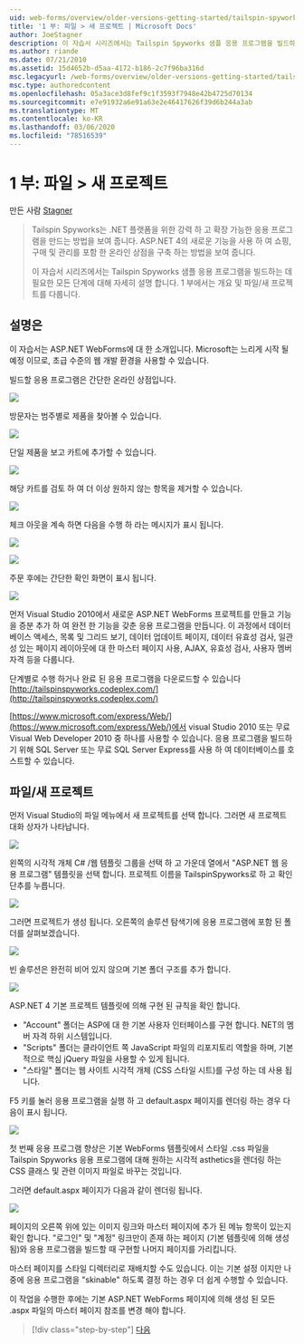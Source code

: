 ```yaml
---
uid: web-forms/overview/older-versions-getting-started/tailspin-spyworks/tailspin-spyworks-part-1
title: '1 부: 파일 > 새 프로젝트 | Microsoft Docs'
author: JoeStagner
description: 이 자습서 시리즈에서는 Tailspin Spyworks 샘플 응용 프로그램을 빌드하는 데 필요한 모든 단계에 대해 자세히 설명 합니다. 1 부에서는 개요 및 파일/새 프로젝트를 다룹니다.
ms.author: riande
ms.date: 07/21/2010
ms.assetid: 15d4652b-d5aa-4172-b186-2c7f96ba316d
msc.legacyurl: /web-forms/overview/older-versions-getting-started/tailspin-spyworks/tailspin-spyworks-part-1
msc.type: authoredcontent
ms.openlocfilehash: 05a3ace3d8fef9c1f3593f7948e42b4725d70134
ms.sourcegitcommit: e7e91932a6e91a63e2e46417626f39d6b244a3ab
ms.translationtype: MT
ms.contentlocale: ko-KR
ms.lasthandoff: 03/06/2020
ms.locfileid: "78516539"
---
```

# <a name="part-1-file--new-project"></a>1 부: 파일 > 새 프로젝트

만든 사람 [Stagner](https://github.com/JoeStagner)

> Tailspin Spyworks는 .NET 플랫폼을 위한 강력 하 고 확장 가능한 응용 프로그램을 만드는 방법을 보여 줍니다. ASP.NET 4의 새로운 기능을 사용 하 여 쇼핑, 구매 및 관리를 포함 한 온라인 상점을 구축 하는 방법을 보여 줍니다.
> 
> 이 자습서 시리즈에서는 Tailspin Spyworks 샘플 응용 프로그램을 빌드하는 데 필요한 모든 단계에 대해 자세히 설명 합니다. 1 부에서는 개요 및 파일/새 프로젝트를 다룹니다.

## <a id="_Toc260221666"></a>설명은

이 자습서는 ASP.NET WebForms에 대 한 소개입니다. Microsoft는 느리게 시작 될 예정 이므로, 초급 수준의 웹 개발 환경을 사용할 수 있습니다.

빌드할 응용 프로그램은 간단한 온라인 상점입니다.

![](tailspin-spyworks-part-1/_static/image1.jpg)

방문자는 범주별로 제품을 찾아볼 수 있습니다.

![](tailspin-spyworks-part-1/_static/image2.jpg)

단일 제품을 보고 카트에 추가할 수 있습니다.

![](tailspin-spyworks-part-1/_static/image3.jpg)

해당 카트를 검토 하 여 더 이상 원하지 않는 항목을 제거할 수 있습니다.

![](tailspin-spyworks-part-1/_static/image4.jpg)

체크 아웃을 계속 하면 다음을 수행 하 라는 메시지가 표시 됩니다.

![](tailspin-spyworks-part-1/_static/image5.jpg)

![](tailspin-spyworks-part-1/_static/image6.jpg)

주문 후에는 간단한 확인 화면이 표시 됩니다.

![](tailspin-spyworks-part-1/_static/image7.jpg)

먼저 Visual Studio 2010에서 새로운 ASP.NET WebForms 프로젝트를 만들고 기능을 증분 추가 하 여 완전 한 기능을 갖춘 응용 프로그램을 만듭니다. 이 과정에서 데이터베이스 액세스, 목록 및 그리드 보기, 데이터 업데이트 페이지, 데이터 유효성 검사, 일관성 있는 페이지 레이아웃에 대 한 마스터 페이지 사용, AJAX, 유효성 검사, 사용자 멤버 자격 등을 다룹니다.

단계별로 수행 하거나 완료 된 응용 프로그램을 다운로드할 수 있습니다 [http://tailspinspyworks.codeplex.com/](http://tailspinspyworks.codeplex.com/)

[https://www.microsoft.com/express/Web/](https://www.microsoft.com/express/Web/)에서 visual Studio 2010 또는 무료 Visual Web Developer 2010 중 하나를 사용할 수 있습니다. 응용 프로그램을 빌드하기 위해 SQL Server 또는 무료 SQL Server Express를 사용 하 여 데이터베이스를 호스트할 수 있습니다.

## <a id="_Toc260221667"></a>파일/새 프로젝트

먼저 Visual Studio의 파일 메뉴에서 새 프로젝트를 선택 합니다. 그러면 새 프로젝트 대화 상자가 나타납니다.

![](tailspin-spyworks-part-1/_static/image8.jpg)

왼쪽의 시각적 개체 C# /웹 템플릿 그룹을 선택 하 고 가운데 열에서 "ASP.NET 웹 응용 프로그램" 템플릿을 선택 합니다. 프로젝트 이름을 TailspinSpyworks로 하 고 확인 단추를 누릅니다.

![](tailspin-spyworks-part-1/_static/image9.jpg)

그러면 프로젝트가 생성 됩니다. 오른쪽의 솔루션 탐색기에 응용 프로그램에 포함 된 폴더를 살펴보겠습니다.

![](tailspin-spyworks-part-1/_static/image10.jpg)

빈 솔루션은 완전히 비어 있지 않으며 기본 폴더 구조를 추가 합니다.

![](tailspin-spyworks-part-1/_static/image1.png)

ASP.NET 4 기본 프로젝트 템플릿에 의해 구현 된 규칙을 확인 합니다.

- "Account" 폴더는 ASP에 대 한 기본 사용자 인터페이스를 구현 합니다. NET의 멤버 자격 하위 시스템입니다.
- "Scripts" 폴더는 클라이언트 쪽 JavaScript 파일의 리포지토리 역할을 하며, 기본적으로 핵심 jQuery 파일을 사용할 수 있게 됩니다.
- "스타일" 폴더는 웹 사이트 시각적 개체 (CSS 스타일 시트)를 구성 하는 데 사용 됩니다.

F5 키를 눌러 응용 프로그램을 실행 하 고 default.aspx 페이지를 렌더링 하는 경우 다음이 표시 됩니다.

![](tailspin-spyworks-part-1/_static/image11.jpg)

첫 번째 응용 프로그램 향상은 기본 WebForms 템플릿에서 스타일 .css 파일을 Tailspin Spyworks 응용 프로그램에 대해 원하는 시각적 asthetics을 렌더링 하는 CSS 클래스 및 관련 이미지 파일로 바꾸는 것입니다.

그러면 default.aspx 페이지가 다음과 같이 렌더링 됩니다.

![](tailspin-spyworks-part-1/_static/image12.jpg)

페이지의 오른쪽 위에 있는 이미지 링크와 마스터 페이지에 추가 된 메뉴 항목이 있는지 확인 합니다. "로그인" 및 "계정" 링크만이 존재 하는 페이지 (기본 템플릿에 의해 생성 됨)와 응용 프로그램을 빌드할 때 구현할 나머지 페이지를 가리킵니다.

마스터 페이지를 스타일 디렉터리로 재배치할 수도 있습니다. 이는 기본 설정 이지만 나중에 응용 프로그램을 "skinable" 하도록 결정 하는 경우 더 쉽게 수행할 수 있습니다.

이 작업을 수행한 후에는 기본 ASP.NET WebForms 페이지에 의해 생성 된 모든 .aspx 파일의 마스터 페이지 참조를 변경 해야 합니다.

> [!div class="step-by-step"]
> [다음](tailspin-spyworks-part-2.md)
